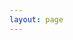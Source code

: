 ```yaml
---
layout: page
---
```


<script setup>
import Download from '../.vitepress/components/Download.vue'
import latest from '../.vitepress/latest.json'
import windows from '../.vitepress/assets/windows.svg'
import steam from '../.vitepress/assets/steam.svg'

const list = [
    {
        level: 'Free',
        desc: 'Open source community, for new users',
        features: [
            '📊Custom data card',
            '📅Timeline, 📅Timeblock',
            '🏷️Manual recording',
            '👀Automatic monitoring',
            '🌐Synchronize browser history',
            '🖥️Third-party application integration',
            '🧰Extension（dandanplay, obsidian）',
            '🖨️Export summary report'
        ],
        url: `https://github.com/shion-app/shion/releases/download/v${latest.version}/shion_${latest.version}_x64-setup.exe`,
        action: 'Windows 10/11 Download',
        logo: windows
    },
    {
        level: 'Fee required',
        desc: 'If you would like to support the author',
        features: [
            'All features of the free version',
            '🛒Review mode',
            '🧰Extension（apple calendar🍎）'
        ],
        url: 'https://store.steampowered.com/app/3026040/shion/',
        action: 'Jump to the store',
        logo: steam,
        tip: 'Not supporting multi device synchronization, only for offline use'
    }
]
</script>

<Download :list="list" />
